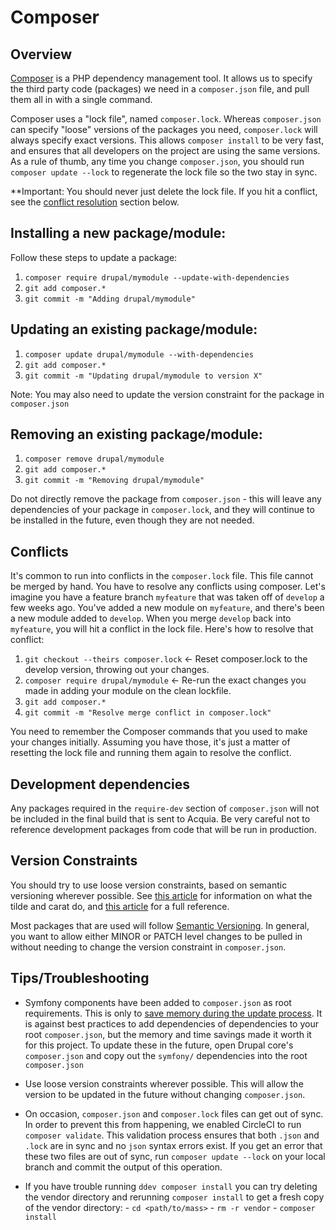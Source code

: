 # Composer

## Overview

[Composer](https://getcomposer.org/) is a PHP dependency management tool. It allows us to specify the third party code (packages) we need in a `composer.json` file, and pull them all in with a single command.

Composer uses a "lock file", named `composer.lock`. Whereas `composer.json` can specify "loose" versions of the packages you need, `composer.lock` will always specify exact versions. This allows `composer install` to be very fast, and ensures that all developers on the project are using the same versions. As a rule of thumb, any time you change `composer.json`, you should run `composer update --lock` to regenerate the lock file so the two stay in sync.

\*\*Important: You should never just delete the lock file. If you hit a conflict, see the [conflict resolution](#Conflicts) section below.

## Installing a new package/module:

Follow these steps to update a package:

1. `composer require drupal/mymodule --update-with-dependencies`
2. `git add composer.*`
3. `git commit -m "Adding drupal/mymodule"`

## Updating an existing package/module:

1. `composer update drupal/mymodule --with-dependencies`
2. `git add composer.*`
3. `git commit -m "Updating drupal/mymodule to version X"`

Note: You may also need to update the version constraint for the package in `composer.json`

## Removing an existing package/module:

1. `composer remove drupal/mymodule`
2. `git add composer.*`
3. `git commit -m "Removing drupal/mymodule"`

Do not directly remove the package from `composer.json` - this will leave any dependencies of your package in `composer.lock`, and they will continue to be installed in the future, even though they are not needed.

## Conflicts

It's common to run into conflicts in the `composer.lock` file. This file cannot be merged by hand. You have to resolve any conflicts using composer. Let's imagine you have a feature branch `myfeature` that was taken off of `develop` a few weeks ago. You've added a new module on `myfeature`, and there's been a new module added to `develop`. When you merge `develop` back into `myfeature`, you will hit a conflict in the lock file. Here's how to resolve that conflict:

1. `git checkout --theirs composer.lock` <- Reset composer.lock to the develop version, throwing out your changes.
2. `composer require drupal/mymodule` <- Re-run the exact changes you made in adding your module on the clean lockfile.
3. `git add composer.*`
4. `git commit -m "Resolve merge conflict in composer.lock"`

You need to remember the Composer commands that you used to make your changes initially. Assuming you have those, it's just a matter of resetting the lock file and running them again to resolve the conflict.

## Development dependencies

Any packages required in the `require-dev` section of `composer.json` will not be included in the final build that is sent to Acquia. Be very careful not to reference development packages from code that will be run in production.

## Version Constraints

You should try to use loose version constraints, based on semantic versioning wherever possible. See [this article](https://blog.madewithlove.be/post/tilde-and-caret-constraints/) for information on what the tilde and carat do, and [this article](https://getcomposer.org/doc/articles/versions.md) for a full reference.

Most packages that are used will follow [Semantic Versioning](https://semver.org/). In general, you want to allow either MINOR or PATCH level changes to be pulled in without needing to change the version constraint in `composer.json`.

## Tips/Troubleshooting

- Symfony components have been added to `composer.json` as root requirements. This is only to [save memory during the update process](https://github.com/massgov/mass/pull/1784). It is against best practices to add dependencies of dependencies to your root `composer.json`, but the memory and time savings made it worth it for this project. To update these in the future, open Drupal core's `composer.json` and copy out the `symfony/` dependencies into the root `composer.json`
- Use loose version constraints wherever possible. This will allow the version to be updated in the future without changing `composer.json`.

- On occasion, `composer.json` and `composer.lock` files can get out of sync. In order to prevent this from happening, we enabled CircleCI to run `composer validate`. This validation process ensures that both `.json` and `.lock` are in sync and no `json` syntax errors exist. If you get an error that these two files are out of sync, run `composer update --lock` on your local branch and commit the output of this operation.

- If you have trouble running `ddev composer install` you can try deleting the vendor directory and rerunning `composer install` to get a fresh copy of the vendor directory:
      - `cd <path/to/mass>`
      - `rm -r vendor`
      - `composer install`
